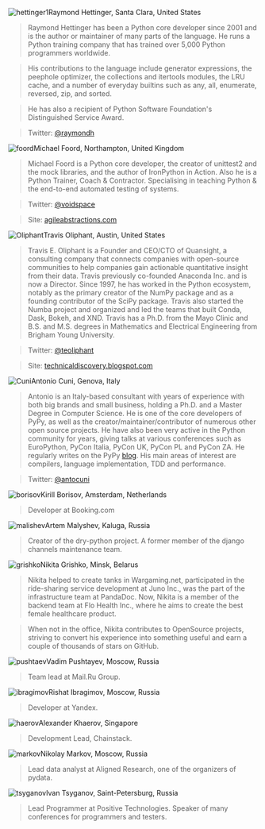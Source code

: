 <a name="Raymond-Hettinger"></a>![hettinger1](/2019/img/speakers/2019/hettinger.jpg)Raymond Hettinger, Santa Clara, United States

> Raymond Hettinger has been a Python core developer since 2001 and is the author or maintainer of many parts of the language. He runs a Python training company that has trained over 5,000 Python programmers worldwide.

> His contributions to the language include generator expressions, the peephole optimizer, the collections and itertools modules, the LRU cache, and a number of everyday builtins such as any, all, enumerate, reversed, zip, and sorted.

> He has also a recipient of Python Software Foundation's Distinguished Service Award.

> Twitter: [@raymondh](https://twitter.com/raymondh)

<a name="Michael-foord"></a>![foord](/2019/img/speakers/2019/foord.jpg)Michael Foord, Northampton, United Kingdom

> Michael Foord is a Python core developer, the creator of unittest2 and the mock libraries, and the author of IronPython in Action. Also he is a Python Trainer, Coach & Contractor. Specialising in teaching Python & the end-to-end automated testing of systems. 

> Twitter: [@voidspace](https://twitter.com/voidspace)

> Site: [agileabstractions.com](https://agileabstractions.com)

<a name="Travis-Oliphant"></a>![Oliphant](/2019/img/speakers/2019/Travis.png)Travis Oliphant, Austin, United States

> Travis E. Oliphant is a Founder and CEO/CTO of Quansight, a consulting company that connects companies with open-source communities to help companies gain actionable quantitative insight from their data. Travis previously co-founded Anaconda Inc. and is now a Director.  Since 1997, he has worked in the Python ecosystem, notably as the primary creator of the NumPy package and as a founding contributor of the SciPy package.  Travis also started the Numba project and organized and led the teams that built Conda, Dask, Bokeh, and XND.  Travis has a Ph.D. from the Mayo Clinic and B.S. and M.S. degrees in Mathematics and Electrical Engineering from Brigham Young University. 

> Twitter: [@teoliphant](https://twitter.com/teoliphant)

> Site: [technicaldiscovery.blogspot.com](http://technicaldiscovery.blogspot.com)

<a name="Antonio-Cuni"></a>![Cuni](/2019/img/speakers/2019/cuni.jpg)Antonio Cuni, Genova, Italy

> Antonio is an Italy-based consultant with years of experience with both big brands and small business, holding a Ph.D. and a Master Degree in Computer Science. He is one of the core developers of PyPy, as well as the creator/maintainer/contributor of numerous other open source projects. He have also been very active in the Python community for years, giving talks at various conferences such as EuroPython, PyCon Italia, PyCon UK, PyCon PL and PyCon ZA. He regularly writes on the PyPy [blog](http://antocuni.eu/en/). His main areas of interest are compilers, language implementation, TDD and performance.

> Twitter: [@antocuni](https://twitter.com/antocuni)

<a name="kirill-borisov"></a>![borisov](/2019/img/speakers/2019/borisov.png)Kirill Borisov, Amsterdam, Netherlands

> Developer at Booking.com 

<a name="artem-malishev"></a>![malishev](/2019/img/speakers/2019/malishev.jpg)Artem Malyshev, Kaluga, Russia

> Creator of the dry-python project. A former member of the django channels maintenance team.

<a name="nikita-grishko"></a>![grishko](/2019/img/speakers/2019/grishko.png)Nikita Grishko, Minsk, Belarus

> Nikita helped to create tanks in Wargaming.net, participated in the ride-sharing service development at Juno Inc., was the part of the infrastructure team at PandaDoc. Now, Nikita is a member of the backend team at Flo Health Inc., where he aims to create the best female healthcare product.

> When not in the office, Nikita contributes to OpenSource projects, striving to convert his experience into something useful and earn a couple of thousands of stars on GitHub.

<a name="pushtaev"></a>![pushtaev](/2018/img/speakers/2018/pushtaev.jpg)Vadim Pushtayev, Moscow, Russia

> Team lead at Mail.Ru Group.

<a name="ibragimov"></a>![ibragimov](/2019/img/speakers/2019/ibragimov.png)Rishat Ibragimov, Moscow, Russia

> Developer at Yandex. 

<a name="haerov"></a>![haerov](/2019/img/speakers/2019/haerov.jpg)Alexander Khaerov, Singapore

> Development Lead, Chainstack.

<a name="markov"></a>![markov](/2019/img/speakers/2019/markov.jpg)Nikolay Markov, Moscow, Russia

> Lead data analyst at Aligned Research, one of the organizers of pydata.

<a name="tsyganov"></a>![tsyganov](/2019/img/speakers/2019/tsyganov.png)Ivan Tsyganov, Saint-Petersburg, Russia

> Lead Programmer at Positive Technologies. Speaker of many conferences for programmers and testers.
